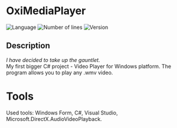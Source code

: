 # OxiMediaPlayer
![Language](https://img.shields.io/badge/language-C%23-0E15C0)
![Number of lines](https://img.shields.io/tokei/lines/github/karolstawowski/OxiMediaPlayer)
![Version](https://img.shields.io/badge/version-1.0.0.0-0E15C0) <br>

## Description
<i>I have decided to take up the gauntlet. </i><br>
My first bigger C# project - Video Player for Windows platform. The program allows you to play any .wmv video. <br>

# Tools
Used tools: Windows Form, C#, Visual Studio, Microsoft.DirectX.AudioVideoPlayback.
